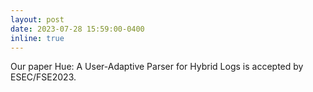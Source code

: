 ```yaml
---
layout: post
date: 2023-07-28 15:59:00-0400
inline: true
---
```


Our paper Hue: A User-Adaptive Parser for Hybrid Logs is accepted by ESEC/FSE2023.

